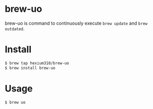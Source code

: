 # brew-uo
brew-uo is command to continuously execute `brew update` and `brew outdated`.

# Install
```sh
$ brew tap hexium310/brew-uo
$ brew install brew-uo
```

# Usage
```sh
$ brew uo
```

